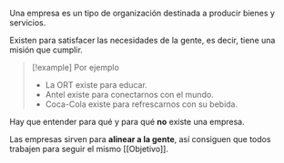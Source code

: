 Una empresa es un tipo de organización destinada a producir bienes y servicios.

Existen para satisfacer las necesidades de la gente, es decir, tiene una misión que cumplir.

>[!example]  Por ejemplo
>- La ORT existe para educar.
>- Antel existe para conectarnos con el mundo.
>- Coca-Cola existe para refrescarnos con su bebida.

Hay que entender para qué y para qué **no** existe una empresa.

Las empresas sirven para **alinear a la gente**, así consiguen que todos trabajen para seguir el mismo [[Objetivo]].

